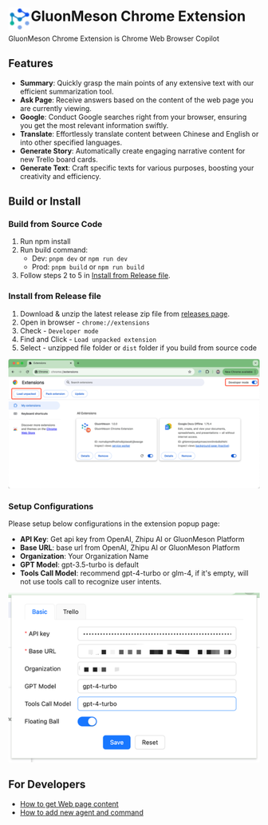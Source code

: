 # <img src="public/icons/gm_logo.png" width="45" align="left"> GluonMeson Chrome Extension

GluonMeson Chrome Extension is Chrome Web Browser Copilot

## Features

* **Summary**: Quickly grasp the main points of any extensive text with our efficient summarization tool.
* **Ask Page**: Receive answers based on the content of the web page you are currently viewing.
* **Google**: Conduct Google searches right from your browser, ensuring you get the most relevant information swiftly.
* **Translate**: Effortlessly translate content between Chinese and English or into other specified languages.
* **Generate Story**: Automatically create engaging narrative content for new Trello board cards.
* **Generate Text**: Craft specific texts for various purposes, boosting your creativity and efficiency.

## Build or Install

### Build from Source Code

1. Run npm install
2. Run build command:
    - Dev: `pnpm dev` or `npm run dev`
    - Prod: `pnpm build` or `npm run build`
3. Follow steps 2 to 5 in [Install from Release file](#install-from-release-file).

### Install from Release file
1. Download & unzip the latest release zip file from [releases page](https://github.com/yingrui/gluonmeson-chrome-extension/releases).
2. Open in browser - `chrome://extensions`
3. Check - `Developer mode`
4. Find and Click - `Load unpacked extension`
5. Select - unzipped file folder or `dist` folder if you build from source code

<img src="docs/images/setup_chrome_extension.png"/>

### Setup Configurations
Please setup below configurations in the extension popup page: 
* **API Key**: Get api key from OpenAI, Zhipu AI or GluonMeson Platform
* **Base URL**: base url from OpenAI, Zhipu AI or GluonMeson Platform
* **Organization**: Your Organization Name
* **GPT Model**: gpt-3.5-turbo is default
* **Tools Call Model**: recommend gpt-4-turbo or glm-4, if it's empty, will not use tools call to recognize user intents.

<img src="docs/images/configuration.png"/>

## For Developers
* [How to get Web page content](docs/tasking/how_to_get_web_page_content.md)
* [How to add new agent and command](docs/tasking/how_to_add_new_agent_and_command.md)